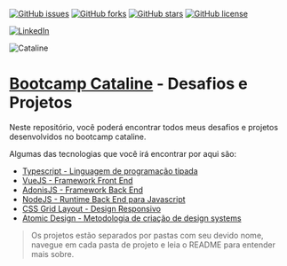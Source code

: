 [![GitHub issues](https://img.shields.io/github/issues/B-Schmitz/bootcamp-cataline?style=for-the-badge)](https://github.com/B-Schmitz/bootcamp-cataline/issues)
[![GitHub forks](https://img.shields.io/github/forks/B-Schmitz/bootcamp-cataline?style=for-the-badge)](https://github.com/B-Schmitz/bootcamp-cataline/network)
[![GitHub stars](https://img.shields.io/github/stars/B-Schmitz/bootcamp-cataline?style=for-the-badge)](https://github.com/B-Schmitz/bootcamp-cataline/stargazers)
[![GitHub license](https://img.shields.io/github/license/B-Schmitz/bootcamp-cataline?style=for-the-badge)](https://github.com/B-Schmitz/bootcamp-cataline/blob/main/LICENSE.txt)

[![LinkedIn][linkedin-shield]][linkedin-url]


![Cataline](https://www.cataline.io/_nuxt/img/light.0825472.svg)

# [Bootcamp Cataline](https://www.cataline.io/) - Desafios e Projetos

Neste repositório, você poderá encontrar todos meus desafios e projetos desenvolvidos no bootcamp cataline.

Algumas das tecnologias que você irá encontrar por aqui são:
* [Typescript - Linguagem de programação tipada](https://www.typescriptlang.org/)
* [VueJS - Framework Front End](https://vuejs.org/)
* [AdonisJS - Framework Back End](https://adonisjs.com/)
* [NodeJS - Runtime Back End para Javascript](https://nodejs.org)
* [CSS Grid Layout - Design Responsivo ](https://developer.mozilla.org/pt-BR/docs/Web/CSS/CSS_Grid_Layout/Basic_Concepts_of_Grid_Layout)
* [Atomic Design - Metodologia de criação de design systems ](https://bradfrost.com/blog/post/atomic-web-design/)


> Os projetos estão separados por pastas com seu devido nome, navegue em cada pasta de projeto e leia o README para entender mais sobre.


[linkedin-shield]: https://img.shields.io/badge/-LinkedIn-black.svg?style=for-the-badge&logo=linkedin&colorB=555
[linkedin-url]: https://www.linkedin.com/in/bernardo-ssantos/

